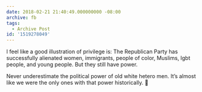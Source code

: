 ```yaml
---
date: 2018-02-21 21:40:49.000000000 -08:00
archive: fb
tags: 
  - Archive Post
id: '1519278049'
---
```


I feel like a good illustration of privilege is: The Republican Party has successfully alienated women, immigrants, people of color, Muslims, lgbt people, and young people. But they still have power. 

Never underestimate the political power of old white hetero men. It’s almost like we were the only ones with that power historically. 🤔
